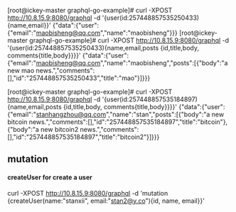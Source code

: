[root@ickey-master graphql-go-example]# curl -XPOST http://10.8.15.9:8080/graphql -d '{user(id:257448857535250433){name,email}}'
{"data":{"user":{"email":"maobisheng@qq.com","name":"maobisheng"}}}
[root@ickey-master graphql-go-example]# curl -XPOST http://10.8.15.9:8080/graphql -d '{user(id:257448857535250433){name,email,posts {id,title,body, comments{title,body}}}}'
{"data":{"user":{"email":"maobisheng@qq.com","name":"maobisheng","posts":[{"body":"a new mao news.","comments":[],"id":"257448857535250433","title":"mao"}]}}}

[root@ickey-master graphql-go-example]# curl -XPOST http://10.8.15.9:8080/graphql -d '{user(id:257448857535184897){name,email,posts {id,title,body, comments{title,body}}}}'
{"data":{"user":{"email":"stanhangzhou@qq.com","name":"stan","posts":[{"body":"a new bitcoin news.","comments":[],"id":"257448857535184897","title":"bitcoin"},{"body":"a new bitcoin2 news.","comments":[],"id":"257448857535184897","title":"bitcoin2"}]}}}


## mutation
#### createUser for create a user
curl -XPOST http://10.8.15.9:8080/graphql -d 'mutation {createUser(name:"stanxii", email:"stan2@y.co"){id, name, email}}'
